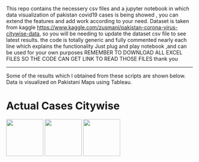 
This repo contains the necessery csv files and a jupyter notebook in which data visualization 
of pakistan covid19 cases is being showed , you can extend the features and add work according to your need.
Dataset is taken from kaggle https://www.kaggle.com/zusmani/pakistan-corona-virus-citywise-data, so you will be needing to update the dataset csv file to see latest results.
the code is totally generic and fully commented nearly each line which explains the functionality
Just plug and play notebook ,and can be used for your own purposes
REMEMBER TO DOWNLOAD ALL EXCEL FILES SO THE CODE CAN GET LINK TO READ THOSE FILES
thank you

----------
Some of the results which I obtained from these scripts are shown below. Data is visualized on Pakistani Maps using Tableau.


# Actual Cases Citywise 

<p float="left">
  <img src="https://github.com/Uzair-Khattak/PAK-COVID-19-Citywise-and-District-wise-analysis/tree/master/Results%20Images" width="100" />
  <img src="/img2.png" width="100" /> 
  <img src="/img3.png" width="100" />
</p>

